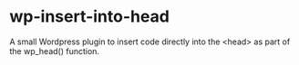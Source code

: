 wp-insert-into-head
===================

A small Wordpress plugin to insert code directly into the &lt;head> as part of the wp_head() function.
